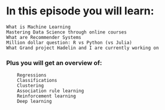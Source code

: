 # In this episode you will learn:

    What is Machine Learning
    Mastering Data Science through online courses
    What are Recommender Systems
    Million dollar question: R vs Python (vs Julia)
    What Grand project Hadelin and I are currently working on

   ### Plus you will get an overview of:
        Regressions
        Classifications
        Clustering
        Association rule learning
        Reinforcement learning
        Deep learning

